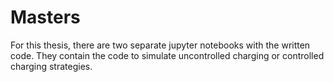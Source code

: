 # Masters
For this thesis, there are two separate jupyter notebooks with the written code. They contain the code to simulate uncontrolled charging or controlled charging strategies.
